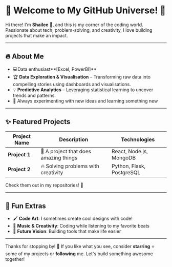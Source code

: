 # 🌟 Welcome to My GitHub Universe! 🚀

Hi there! I'm **Shailee** 👋, and this is my corner of the coding world. Passionate about tech, problem-solving, and creativity, I love building projects that make an impact.

---

## 🔥 About Me
- 💻Data  enthusiast**[Excel, PowerBI]**
- 🏆 **Data Exploration & Visualisation** – Transforming raw data into compelling stories using dashboards and visualisations.
- 💡 **Predictive Analytics** – Leveraging statistical learning to uncover trends and patterns.
- 🚀 Always experimenting with new ideas and learning something new


---

## ✨ Featured Projects
| Project Name | Description | Technologies |
|-------------|------------|--------------|
| **Project 1** | 🚀 A project that does amazing things | React, Node.js, MongoDB |
| **Project 2** | 🔥 Solving problems with creativity | Python, Flask, PostgreSQL |

Check them out in my repositories! 📁


---

## 🎨 Fun Extras
- 🖌️ **Code Art**: I sometimes create cool designs with code!
- 🎵 **Music & Creativity**: Coding while listening to my favorite beats
- 🔮 **Future Vision**: Building tools that make life easier

---

Thanks for stopping by! 💖 If you like what you see, consider **starring** ⭐ some of my projects or **following** me. Let's build something awesome together!
